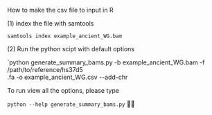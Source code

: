 How to make the csv file to input in R

(1) index the file with samtools

`samtools index example_ancient_WG.bam`

(2) Run the python scipt with default options

`python generate_summary_bams.py -b example_ancient_WG.bam -f /path/to/reference/hs37d5\
.fa -o example_ancient_WG.csv --add-chr


To run view all the options, please type

`python --help generate_summary_bams.py`

